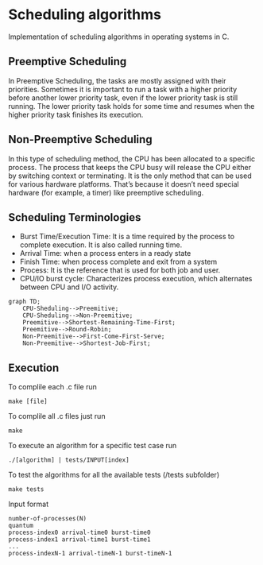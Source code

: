 # Scheduling algorithms
Implementation of scheduling algorithms in operating systems in C.

## Preemptive Scheduling
In Preemptive Scheduling, the tasks are mostly assigned with their priorities. Sometimes it is important to run a task with a higher priority before another lower priority task, even if the lower priority task is still running. The lower priority task holds for some time and resumes when the higher priority task finishes its execution.

## Non-Preemptive Scheduling
In this type of scheduling method, the CPU has been allocated to a specific process. The process that keeps the CPU busy will release the CPU either by switching context or terminating. It is the only method that can be used for various hardware platforms. That’s because it doesn’t need special hardware (for example, a timer) like preemptive scheduling.

## Scheduling Terminologies
- Burst Time/Execution Time: It is a time required by the process to complete execution. It is also called running time.
- Arrival Time: when a process enters in a ready state
- Finish Time: when process complete and exit from a system
- Process: It is the reference that is used for both job and user.
- CPU/IO burst cycle: Characterizes process execution, which alternates between CPU and I/O activity.

```mermaid
graph TD;
    CPU-Sheduling-->Preemitive;
    CPU-Sheduling-->Non-Preemitive;
    Preemitive-->Shortest-Remaining-Time-First;
    Preemitive-->Round-Robin;
    Non-Preemitive-->First-Come-First-Serve;
    Non-Preemitive-->Shortest-Job-First;
```

## Execution
To complile each .c file run
```console
make [file]
```
To complile all .c files just run
```console
make
```
To execute an algorithm for a specific test case run
```console
./[algorithm] | tests/INPUT[index]
```
To test the algorithms for all the available tests (/tests subfolder)
```console
make tests
```
Input format
```
number-of-processes(N)
quantum
process-index0 arrival-time0 burst-time0
process-index1 arrival-time1 burst-time1
...
process-indexN-1 arrival-timeN-1 burst-timeN-1
```